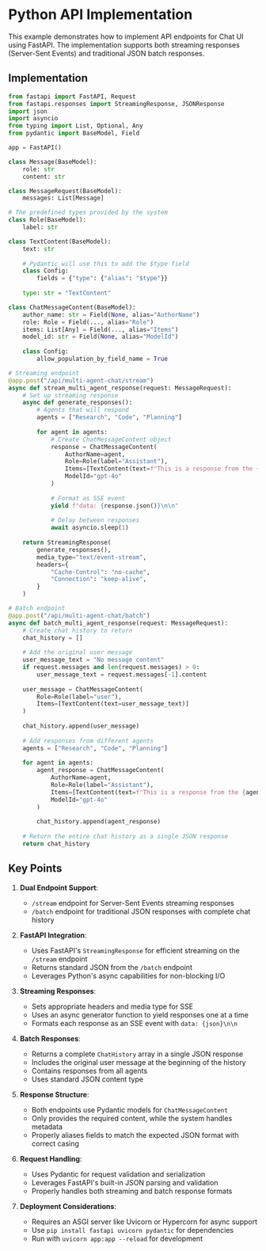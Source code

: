 # Python API Implementation

This example demonstrates how to implement API endpoints for Chat UI using FastAPI. The implementation supports both streaming responses (Server-Sent Events) and traditional JSON batch responses.

## Implementation

```python
from fastapi import FastAPI, Request
from fastapi.responses import StreamingResponse, JSONResponse
import json
import asyncio
from typing import List, Optional, Any
from pydantic import BaseModel, Field

app = FastAPI()

class Message(BaseModel):
    role: str
    content: str

class MessageRequest(BaseModel):
    messages: List[Message]

# The predefined types provided by the system
class Role(BaseModel):
    label: str

class TextContent(BaseModel):
    text: str
    
    # Pydantic will use this to add the $type field
    class Config:
        fields = {"type": {"alias": "$type"}}
        
    type: str = "TextContent"

class ChatMessageContent(BaseModel):
    author_name: str = Field(None, alias="AuthorName")
    role: Role = Field(..., alias="Role")
    items: List[Any] = Field(..., alias="Items")
    model_id: str = Field(None, alias="ModelId")
    
    class Config:
        allow_population_by_field_name = True

# Streaming endpoint
@app.post("/api/multi-agent-chat/stream")
async def stream_multi_agent_response(request: MessageRequest):
    # Set up streaming response
    async def generate_responses():
        # Agents that will respond
        agents = ["Research", "Code", "Planning"]
        
        for agent in agents:
            # Create ChatMessageContent object
            response = ChatMessageContent(
                AuthorName=agent,
                Role=Role(label="Assistant"),
                Items=[TextContent(text=f"This is a response from the {agent} agent regarding your query.")],
                ModelId="gpt-4o"
            )
            
            # Format as SSE event
            yield f"data: {response.json()}\n\n"
            
            # Delay between responses
            await asyncio.sleep(1)
    
    return StreamingResponse(
        generate_responses(),
        media_type="text/event-stream",
        headers={
            "Cache-Control": "no-cache",
            "Connection": "keep-alive",
        }
    )

# Batch endpoint
@app.post("/api/multi-agent-chat/batch")
async def batch_multi_agent_response(request: MessageRequest):
    # Create chat history to return
    chat_history = []
    
    # Add the original user message
    user_message_text = "No message content"
    if request.messages and len(request.messages) > 0:
        user_message_text = request.messages[-1].content
        
    user_message = ChatMessageContent(
        Role=Role(label="user"),
        Items=[TextContent(text=user_message_text)]
    )
    
    chat_history.append(user_message)
    
    # Add responses from different agents
    agents = ["Research", "Code", "Planning"]
    
    for agent in agents:
        agent_response = ChatMessageContent(
            AuthorName=agent,
            Role=Role(label="Assistant"),
            Items=[TextContent(text=f"This is a response from the {agent} agent regarding your query.")],
            ModelId="gpt-4o"
        )
        
        chat_history.append(agent_response)
    
    # Return the entire chat history as a single JSON response
    return chat_history
```

## Key Points

1. **Dual Endpoint Support**:
   - `/stream` endpoint for Server-Sent Events streaming responses
   - `/batch` endpoint for traditional JSON responses with complete chat history

2. **FastAPI Integration**:
   - Uses FastAPI's `StreamingResponse` for efficient streaming on the `/stream` endpoint
   - Returns standard JSON from the `/batch` endpoint
   - Leverages Python's async capabilities for non-blocking I/O

3. **Streaming Responses**:
   - Sets appropriate headers and media type for SSE
   - Uses an async generator function to yield responses one at a time
   - Formats each response as an SSE event with `data: {json}\n\n`

4. **Batch Responses**:
   - Returns a complete `ChatHistory` array in a single JSON response
   - Includes the original user message at the beginning of the history
   - Contains responses from all agents
   - Uses standard JSON content type

5. **Response Structure**:
   - Both endpoints use Pydantic models for `ChatMessageContent`
   - Only provides the required content, while the system handles metadata
   - Properly aliases fields to match the expected JSON format with correct casing

6. **Request Handling**:
   - Uses Pydantic for request validation and serialization
   - Leverages FastAPI's built-in JSON parsing and validation
   - Properly handles both streaming and batch response formats

7. **Deployment Considerations**:
   - Requires an ASGI server like Uvicorn or Hypercorn for async support
   - Use `pip install fastapi uvicorn pydantic` for dependencies
   - Run with `uvicorn app:app --reload` for development 